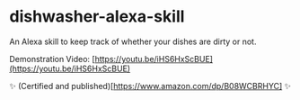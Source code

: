 # dishwasher-alexa-skill
An Alexa skill to keep track of whether your dishes are dirty or not.

Demonstration Video: [https://youtu.be/iHS6HxScBUE](https://youtu.be/iHS6HxScBUE)

:sparkles: (Certified and published)[https://www.amazon.com/dp/B08WCBRHYC] :sparkles:
